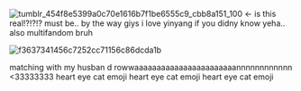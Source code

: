 



 ![tumblr_454f8e5399a0c70e1616b7f1be6555c9_cbb8a151_100](https://github.com/user-attachments/assets/44cdc035-a098-4b36-b8cf-9c27e432e3e7) <- is this real!?!?!? must be.. by the way giys i love yinyang if you didny know yeha.. also multifandom bruh

![f3637341456c7252cc71156c86dcda1b](https://github.com/user-attachments/assets/b61a79f7-7a18-4d6d-9dd1-b3ca84522cdb)

matching with my husban d rowwaaaaaaaaaaaaaaaaaaaaaaannnnnnnnnnnn <33333333 heart eye cat emoji heart eye cat emoji heart eye cat emoji
